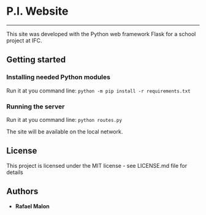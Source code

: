# P.I. Website
---
This site was developed with the Python web framework Flask for a school project at IFC.

## Getting started
### Installing needed Python modules
Run it at you command line:
`python -m pip install -r requirements.txt`
### Running the server
Run it at you command line:
`python routes.py`

The site will be available on the local network.

## License
This project is licensed under the MIT license - see LICENSE.md file for details

## Authors
- **Rafael Malon**
